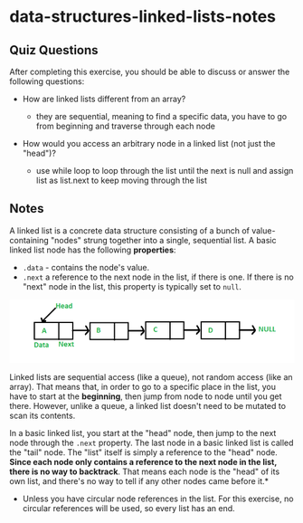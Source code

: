 # data-structures-linked-lists-notes

## Quiz Questions

After completing this exercise, you should be able to discuss or answer the following questions:

- How are linked lists different from an array?

  - they are sequential, meaning to find a specific data, you have to go from beginning and traverse through each node

- How would you access an arbitrary node in a linked list (not just the "head")?
  - use while loop to loop through the list until the next is null and assign list as list.next to keep moving through the list

## Notes

A linked list is a concrete data structure consisting of a bunch of value-containing "nodes" strung together into a single, sequential list. A basic linked list node has the following **properties**:

- `.data` - contains the node's value.
- `.next` a reference to the next node in the list, if there is one. If there is no "next" node in the list, this property is typically set to `null`.

![linked-list](linked-list.png)

Linked lists are sequential access (like a queue), not random access (like an array). That means that, in order to go to a specific place in the list, you have to start at the **beginning**, then jump from node to node until you get there. However, unlike a queue, a linked list doesn't need to be mutated to scan its contents.

In a basic linked list, you start at the "head" node, then jump to the next node through the `.next` property. The last node in a basic linked list is called the "tail" node. The "list" itself is simply a reference to the "head" node. **Since each node only contains a reference to the next node in the list, there is no way to backtrack**. That means each node is the "head" of its own list, and there's no way to tell if any other nodes came before it.\*

- Unless you have circular node references in the list. For this exercise, no circular references will be used, so every list has an end.
